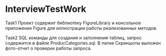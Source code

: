 # InterviewTestWork

Task1
Проект содержит библиотеку FigureLibrary и консольное приложение Figure для иллюстрации работы реализованных методов.

Task2
SQL команды для создания и заполнения таблиц, запрос содержится в файле ProducCategories.sql. В папке Скриншоты выложен фото-отчет о проверке работы запроса.